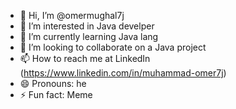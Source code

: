 - 👋 Hi, I’m @omermughal7j
- 👀 I’m interested in Java develper 
- 🌱 I’m currently learning Java lang
- 💞️ I’m looking to collaborate on a Java project 
- 📫 How to reach me at LinkedIn (https://www.linkedin.com/in/muhammad-omer7j)
- 😄 Pronouns: he 
- ⚡ Fun fact: Meme 

<!---
omermughal7j/omermughal7j is a ✨ special ✨ repository because its `README.md` (this file) appears on your GitHub profile.
You can click the Preview link to take a look at your changes.
--->
